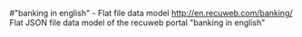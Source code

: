 #"banking in english" - Flat file data model
http://en.recuweb.com/banking/
Flat JSON file data model of the recuweb portal "banking in english"
